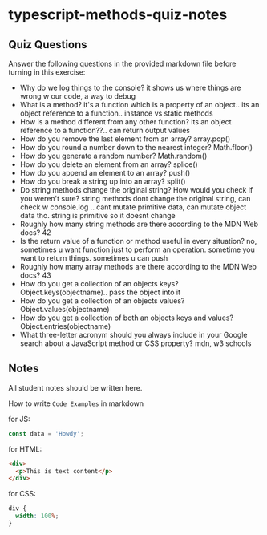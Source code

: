 # typescript-methods-quiz-notes

## Quiz Questions

Answer the following questions in the provided markdown file before turning in this exercise:

- Why do we log things to the console?
  it shows us where things are wrong w our code, a way to debug
- What is a method?
  it's a function which is a property of an object.. its an object reference to a function.. instance vs static methods
- How is a method different from any other function?
  its an object reference to a function??.. can return output values
- How do you remove the last element from an array?
  array.pop()
- How do you round a number down to the nearest integer?
  Math.floor()
- How do you generate a random number?
  Math.random()
- How do you delete an element from an array?
  splice()
- How do you append an element to an array?
  push()
- How do you break a string up into an array?
  split()
- Do string methods change the original string? How would you check if you weren't sure?
  string methods dont change the original string, can check w console.log .. cant mutate primitive data, can mutate object data tho. string is primitive so it doesnt change
- Roughly how many string methods are there according to the MDN Web docs?
  42
- Is the return value of a function or method useful in every situation?
  no, sometimes u want function just to perform an operation. sometime you want to return things. sometimes u can push
- Roughly how many array methods are there according to the MDN Web docs?
  43
- How do you get a collection of an objects keys?
  Object.keys(objectname).. pass the object into it
- How do you get a collection of an objects values?
  Object.values(objectname)
- How do you get a collection of both an objects keys and values?
  Object.entries(objectname)
- What three-letter acronym should you always include in your Google search about a JavaScript method or CSS property?
  mdn, w3 schools

## Notes

All student notes should be written here.

How to write `Code Examples` in markdown

for JS:

```javascript
const data = 'Howdy';
```

for HTML:

```html
<div>
  <p>This is text content</p>
</div>
```

for CSS:

```css
div {
  width: 100%;
}
```

